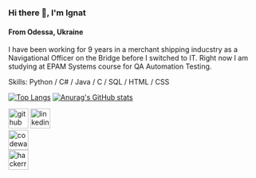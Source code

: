 
### Hi there 👋, I'm Ignat
#### From Odessa, Ukraine


I have been working for 9 years in a merchant shipping inducstry as a Navigational Officer on the Bridge before I switched to IT. Right now I am studying at EPAM Systems course for QA Automation Testing.

Skills: Python / C# / Java / C / SQL / HTML / CSS


[![Top Langs](https://github-readme-stats.vercel.app/api/top-langs/?username=IgnatikVodichka&show_icons=true&theme=tokyonight)](https://github.com/anuraghazra/github-readme-stats)
[![Anurag's GitHub stats](https://github-readme-stats.vercel.app/api?username=IgnatikVodichka&show_icons=true&theme=tokyonight)](https://github.com/IgnatikVodichka)



[<img src='https://cdn.jsdelivr.net/npm/simple-icons@3.0.1/icons/github.svg' alt='github' height='40'>](https://github.com/IgnatikVodichka)
[<img src='https://cdn.jsdelivr.net/npm/simple-icons@3.0.1/icons/linkedin.svg' alt='linkedin' height='40'>](https://www.linkedin.com/in/ignat-katrechko/)  
[<img src='https://cdn.jsdelivr.net/npm/simple-icons@3.0.1/icons/codewars.svg' alt='codewars' height='40'>](https://www.codewars.com/users/IgnatikVodichka)  
[<img src='https://cdn.jsdelivr.net/npm/simple-icons@3.0.1/icons/hackerrank.svg' alt='hackerrank' height='40'>](https://www.hackerrank.com/ignat136)  
